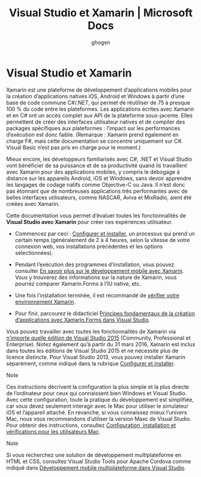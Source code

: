 ﻿---
title: Visual Studio et Xamarin | Microsoft Docs
ms.custom: 
ms.date: 11/04/2016
ms.reviewer: 
ms.suite: 
ms.technology: vs-ide-mobile
ms.tgt_pltfrm: 
ms.topic: article
ms.assetid: 1da4064f-af69-472c-8f31-98484be5f790
caps.latest.revision: 
author: ghogen
ms.author: ghogen
manager: ghogen
ms.workload:
- xamarin
ms.openlocfilehash: e550d7f6220d4d555d8427bcb1c2a3e814a4f5c3
ms.sourcegitcommit: 205d15f4558315e585c67f33d5335d5b41d0fcea
ms.translationtype: HT
ms.contentlocale: fr-FR
ms.lasthandoff: 02/09/2018
---
# <a name="visual-studio-and-xamarin"></a>Visual Studio et Xamarin
Xamarin est une plateforme de développement d’applications mobiles pour la création d’applications natives iOS, Android et Windows à partir d’une base de code commune C#/.NET, qui permet de réutiliser de 75 à presque 100 % du code entre les plateformes. Les applications écrites avec Xamarin et en C# ont un accès complet aux API de la plateforme sous-jacente. Elles permettent de créer des interfaces utilisateur natives et de compiler des packages spécifiques aux plateformes : l’impact sur les performances d’exécution est donc faible. (Remarque : Xamarin prend également en charge F#, mais cette documentation se concentre uniquement sur C#. Visual Basic n’est pas pris en charge pour le moment.)  
  
 Mieux encore, les développeurs familiarisés avec C#, .NET et Visual Studio vont bénéficier de sa puissance et de sa productivité quand ils travaillent avec Xamarin pour des applications mobiles, y compris le débogage à distance sur les appareils Android, iOS et Windows, sans devoir apprendre les langages de codage natifs comme Objective-C ou Java. Il n’est donc pas étonnant que de nombreuses applications très performantes avec de belles interfaces utilisateurs, comme NASCAR, Aviva et MixRadio, aient été créées avec Xamarin.  
  
 Cette documentation vous permet d’évaluer toutes les fonctionnalités de **Visual Studio avec Xamarin** pour créer ces expériences utilisateur.  
  
-   Commencez par ceci : [Configurer et installer](../cross-platform/setup-and-install.md), un processus qui prend un certain temps (généralement de 2 à 4 heures, selon la vitesse de votre connexion web, vos installations précédentes et les options sélectionnées).  
  
-   Pendant l’exécution des programmes d’installation, vous pouvez consulter [En savoir plus sur le développement mobile avec Xamarin](../cross-platform/learn-about-mobile-development-with-xamarin.md). Vous y trouverez des informations sur la nature de Xamarin, vous pourrez comparer Xamarin.Forms à l’IU native, etc.  
  
-   Une fois l’installation terminée, il est recommandé de [vérifier votre environnement Xamarin](../cross-platform/verify-your-xamarin-environment.md).  
  
-   Pour finir, parcourez le didacticiel [Principes fondamentaux de la création d’applications avec Xamarin.Forms dans Visual Studio](../cross-platform/learn-app-building-basics-with-xamarin-forms-in-visual-studio.md).  
  
 Vous pouvez travailler avec toutes les fonctionnalités de Xamarin via [n’importe quelle édition de Visual Studio 2015](https://www.visualstudio.com/vs-2015-product-editions) (Community, Professional et Enterprise). Notez également qu’à partir du 31 mars 2016, Xamarin est inclus dans toutes les éditions de Visual Studio 2015 et ne nécessite plus de licence distincte. Pour Visual Studio 2013, vous pouvez installer Xamarin séparément, comme indiqué dans la rubrique [Configurer et installer](../cross-platform/setup-and-install.md).  
  
> [!NOTE]
>  Ces instructions décrivent la configuration la plus simple et la plus directe de l’ordinateur pour ceux qui connaissent bien Windows et Visual Studio. Avec cette configuration, toute la pratique du développement est simplifiée, car vous devez seulement interagir avec le Mac pour utiliser le simulateur iOS et l’appareil attaché. En revanche, si vous connaissez mieux l’univers Mac, nous vous recommandons d’utiliser la version Maxc de Visual Studio. Pour obtenir des instructions, consultez [Configuration, installation et vérifications pour les utilisateurs Mac](../cross-platform/setup-install-and-verifications-for-mac-users.md).  
  
> [!NOTE]
>  Si vous recherchez une solution de développement multiplateforme en HTML et CSS, consultez Visual Studio Tools pour Apache Cordova comme indiqué dans [Développement mobile multiplateforme dans Visual Studio](../cross-platform/cross-platform-mobile-development-in-visual-studio.md#HTML).
